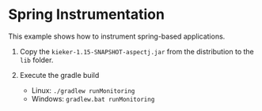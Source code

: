 # Spring Instrumentation

This example shows how to instrument spring-based applications.

1. Copy the `kieker-1.15-SNAPSHOT-aspectj.jar` from the distribution
   to the `lib` folder.

2. Execute the gradle build
   - Linux: `./gradlew runMonitoring`
   - Windows: `gradlew.bat runMonitoring`
